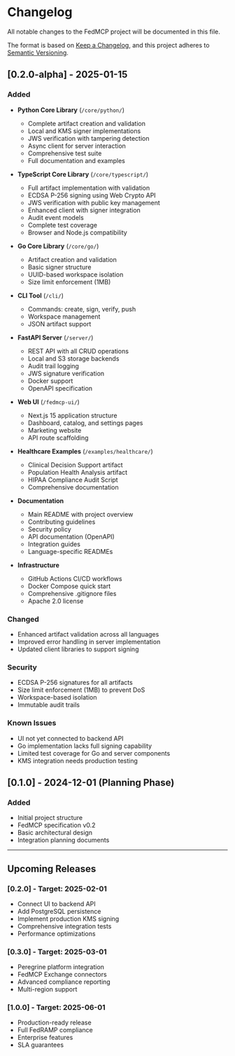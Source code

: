 # Changelog

All notable changes to the FedMCP project will be documented in this file.

The format is based on [Keep a Changelog](https://keepachangelog.com/en/1.0.0/),
and this project adheres to [Semantic Versioning](https://semver.org/spec/v2.0.0.html).

## [0.2.0-alpha] - 2025-01-15

### Added
- **Python Core Library** (`/core/python/`)
  - Complete artifact creation and validation
  - Local and KMS signer implementations
  - JWS verification with tampering detection
  - Async client for server interaction
  - Comprehensive test suite
  - Full documentation and examples

- **TypeScript Core Library** (`/core/typescript/`)
  - Full artifact implementation with validation
  - ECDSA P-256 signing using Web Crypto API
  - JWS verification with public key management
  - Enhanced client with signer integration
  - Audit event models
  - Complete test coverage
  - Browser and Node.js compatibility

- **Go Core Library** (`/core/go/`)
  - Artifact creation and validation
  - Basic signer structure
  - UUID-based workspace isolation
  - Size limit enforcement (1MB)

- **CLI Tool** (`/cli/`)
  - Commands: create, sign, verify, push
  - Workspace management
  - JSON artifact support

- **FastAPI Server** (`/server/`)
  - REST API with all CRUD operations
  - Local and S3 storage backends
  - Audit trail logging
  - JWS signature verification
  - Docker support
  - OpenAPI specification

- **Web UI** (`/fedmcp-ui/`)
  - Next.js 15 application structure
  - Dashboard, catalog, and settings pages
  - Marketing website
  - API route scaffolding

- **Healthcare Examples** (`/examples/healthcare/`)
  - Clinical Decision Support artifact
  - Population Health Analysis artifact
  - HIPAA Compliance Audit Script
  - Comprehensive documentation

- **Documentation**
  - Main README with project overview
  - Contributing guidelines
  - Security policy
  - API documentation (OpenAPI)
  - Integration guides
  - Language-specific READMEs

- **Infrastructure**
  - GitHub Actions CI/CD workflows
  - Docker Compose quick start
  - Comprehensive .gitignore files
  - Apache 2.0 license

### Changed
- Enhanced artifact validation across all languages
- Improved error handling in server implementation
- Updated client libraries to support signing

### Security
- ECDSA P-256 signatures for all artifacts
- Size limit enforcement (1MB) to prevent DoS
- Workspace-based isolation
- Immutable audit trails

### Known Issues
- UI not yet connected to backend API
- Go implementation lacks full signing capability
- Limited test coverage for Go and server components
- KMS integration needs production testing

## [0.1.0] - 2024-12-01 (Planning Phase)

### Added
- Initial project structure
- FedMCP specification v0.2
- Basic architectural design
- Integration planning documents

---

## Upcoming Releases

### [0.2.0] - Target: 2025-02-01
- Connect UI to backend API
- Add PostgreSQL persistence
- Implement production KMS signing
- Comprehensive integration tests
- Performance optimizations

### [0.3.0] - Target: 2025-03-01
- Peregrine platform integration
- FedMCP Exchange connectors
- Advanced compliance reporting
- Multi-region support

### [1.0.0] - Target: 2025-06-01
- Production-ready release
- Full FedRAMP compliance
- Enterprise features
- SLA guarantees